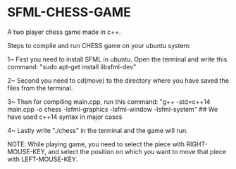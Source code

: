# SFML-CHESS-GAME

A two player chess game made in c++. 

Steps to compile and run CHESS game on your ubuntu system:

1~ First you need to install SFML in ubuntu. Open the terminal and write this command:
	"sudo apt-get install libsfml-dev"

2~ Second you need to cd(move) to the directory where you have saved the files from the terminal.

3~ Then for compiling main.cpp, run this command:
	"g++ -std=c++14 main.cpp -o chess -lsfml-graphics -lsfml-window -lsfml-system"   ## We have used c++14 syntax in major cases

4~ Lastly write "./chess" in the terminal and the game will run.

NOTE: While playing game, you need to select the piece with RIGHT-MOUSE-KEY, and select the position on which you want to move that piece with LEFT-MOUSE-KEY.

